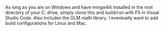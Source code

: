 As long as you are on Windows and have mingw64 installed in the root directory of your C: drive, simply clone this and build/run with F5 in Visual Studio Code. Also includes the GLM math library. I eventually want to add build configurations for Linux and Mac.
